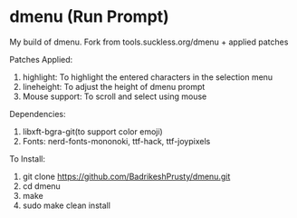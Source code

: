 # dmenu (Run Prompt)
My build of dmenu. Fork from tools.suckless.org/dmenu + applied patches

Patches Applied:
1. highlight: To highlight the entered characters in the selection menu
2. lineheight: To adjust the height of dmenu prompt
3. Mouse support: To scroll and select using mouse

Dependencies:
1. libxft-bgra-git(to support color emoji)
2. Fonts: nerd-fonts-mononoki, ttf-hack, ttf-joypixels

To Install:
1. git clone https://github.com/BadrikeshPrusty/dmenu.git
2. cd dmenu
3. make
4. sudo make clean install
